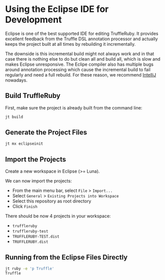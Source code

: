 # Using the Eclipse IDE for Development

Eclipse is one of the best supported IDE for editing TruffleRuby. It provides
excellent feedback from the Truffle DSL annotation processor and actually keeps
the project built at all times by rebuilding it incrementally.

The downside is this incremental build might not always work and in that case
there is nothing else to do but clean all and build all, which is slow and makes
Eclipse unresponsive. The Eclipe compiler also has multiple bugs around
annotation processing which cause the incremental build to fail regularly and
need a full rebuild. For these reason, we recommend
[IntelliJ](using-intellij.md) nowadays.

## Build TruffleRuby

First, make sure the project is already built from the command line:

```bash
jt build
```

## Generate the Project Files

```bash
jt mx eclipseinit
```

## Import the Projects

Create a new workspace in Eclipse (>= Luna).

We can now import the projects:
* From the main menu bar, select `File` > `Import...`
* Select `General` > `Existing Projects into Workspace`
* Select this repository as root directory
* Click `Finish`

There should be now 4 projects in your workspace:
* `truffleruby`
* `truffleruby-test`
* `TRUFFLERUBY-TEST.dist`
* `TRUFFLERUBY.dist`

## Running from the Eclipse Files Directly

```bash
jt ruby -e 'p Truffle'
Truffle
```
